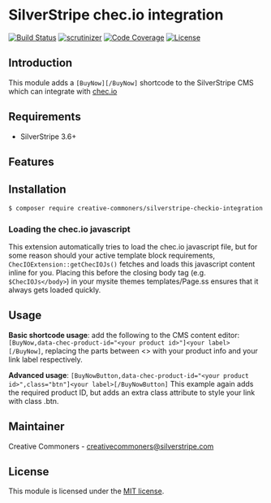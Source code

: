 # SilverStripe chec.io integration

[![Build Status](https://scrutinizer-ci.com/g/creative-commoners/silverstripe-checkio-integration/badges/build.png?b=master)](https://scrutinizer-ci.com/g/creative-commoners/silverstripe-checkio-integration/build-status/master)
[![scrutinizer](https://scrutinizer-ci.com/g/creative-commoners/silverstripe-checkio-integration/badges/quality-score.png?b=master)](https://scrutinizer-ci.com/g/creative-commoners/silverstripe-checkio-integration/)
[![Code Coverage](https://codecov.io/gh/creative-commoners/silverstripe-checkio-integration/branch/master/graph/badge.svg)](https://codecov.io/gh/creative-commoners/silverstripe-checkio-integration)
[![License](http://img.shields.io/packagist/l/creative-commoners/silverstripe-checkio-integration.svg?style=flat-square)](LICENSE.md)

## Introduction

This module adds a `[BuyNow][/BuyNow]` shortcode to the SilverStripe CMS which can integrate with [chec.io](https://chec.io)

## Requirements

 * SilverStripe 3.6+

## Features


## Installation

 ```sh
 $ composer require creative-commoners/silverstripe-checkio-integration
 ```
 
 ### Loading the chec.io javascript
 
 This extension automatically tries to load the chec.io javascript file, but for some reason should your active template block requirements, `ChecIOExtension::getChecIOJs()` fetches and loads this 
 javascript content inline for you. Placing this before the closing body tag (e.g. `$ChecIOJs</body>`) in your mysite themes templates/Page.ss ensures that it always
 gets loaded quickly.
 
## Usage

**Basic shortcode usage**: add the following to the CMS content editor:
`[BuyNow,data-chec-product-id="<your product id>"]<your label>[/BuyNow]`, replacing the parts between <> with your product info and your link label respectively.

**Advanced usage**:
`[BuyNowButton,data-chec-product-id="<your product id>",class="btn"]<your label>[/BuyNowButton]`
This example again adds the required product ID, but adds an extra class attribute to style your link with class .btn.

## Maintainer

Creative Commoners - creativecommoners@silverstripe.com

## License

This module is licensed under the [MIT license](LICENSE).
